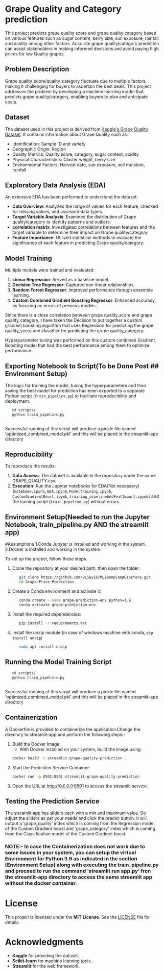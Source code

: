 # Grape Quality and Category prediction

This project predicts grape quality score and grape quality category  based on various features such as sugar content, berry size, sun exposure, rainfall and acidity among other factors. Accurate grape quality/category prediction can assist stakeholders in making informed decisions and avoid paying high prices for low Quality grapes.

## Problem Description

Grape quality_score/quality_category fluctuate due to multiple factors, making it challenging for buyers to ascertain the best deals. This project addresses the problem by developing a machine learning model that predicts grape quality/category, enabling buyers to plan and anticipate costs. 

## Dataset

The dataset used in this project is derived from [Kaggle's Grape Quality Dataset](https://www.kaggle.com/datasets/mrmars1010/grape-quality). It contains information about Grape Quality such as:

- Identification: Sample ID and variety
- Geographic Origin: Region
- Quality Metrics: Quality score, category, sugar content, acidity
- Physical Characteristics: Cluster weight, berry size
- Environmental Factors: Harvest date, sun exposure, soil moisture, rainfall

## Exploratory Data Analysis (EDA)

An extensive EDA has been performed to understand the dataset:

- **Data Overview**: Analyzed the range of values for each feature, checked for missing values, and assessed data types.
- **Target Variable Analysis**: Examined the distribution of Grape quality/category to identify patterns and outliers.
- **correlation matrix**: Investigated correlations between features and the target variable to determine their impact on Grape quality/category.
- **Feature Importance**: Utilized statistical methods to evaluate the significance of each feature in predicting Grape quality/category.

## Model Training

Multiple models were trained and evaluated:

1. **Linear Regression**: Served as a baseline model.
2. **Decision Tree Regressor**: Captured non-linear relationships.
3. **Random Forest Regressor**: Improved performance through ensemble learning.
4. **Custom Combined Gradient Boosting Regressor**: Enhanced accuracy by focusing on errors of previous models.

Since there is a close correlation between grape quality_score and grape quality_category, I have taken the Decision to put together a custom gradient boosting algorithm that uses Regression for predicting the grape quality_score and classifier for predicting the grape quality_category.

Hyperparameter tuning was performed on this custom combined Gradient Boosting model that had the best performance among them to optimize performance.

## Exporting Notebook to Script(To be Done Post ## Environment Setup)

The logic for training the model, tuning the hyperparameters and then saving the best model for prediction has been exported to a separate Python script (`train_pipeline.py`) to facilitate reproducibility and deployment. 

   ```bash
      cd scripts/
      python train_pipeline.py
      
   ```
Successful running of this script will produce a pickle file named 'optimized_combined_model.pkl' and this will be placed in the streamlit-app directory

## Reproducibility

To reproduce the results:

1. **Data Access**: The dataset is available in the repository under the name GRAPE_QUALITY.csv.
2. **Execution**: Run the Jupyter notebooks for EDA(Not necessary)  (`notebook.ipynb`, `EDA.ipynb`, `ModelTraining.ipynb`, `CustomGradientBoost.ipynb`, `training_pipelineAndFeatImport.ipynb`) and  the training script (`train_pipeline.py`) without errors.

## Environment Setup(Needed to run the Jupyter Notebook, train_pipeline.py AND the streamlit app)

#Assumptions
1.Conda Jupyter is installed and working in the system.
2.Docker is installed and working in the system.

To set up the project, follow these steps.

1. Clone the repository at your desired path, then open the folder:
   ```bash
      git clone https://github.com/vijey18/MLZoompCampCapstone.git
      cd Grape-Price-Prediction
   ```
2. Create a Conda environment and activate it:
   ```bash
      conda create --name grape-prediction-env python=3.9
      conda activate grape-prediction-env
   ```
3. Install the required dependencies:
   ```bash
      pip install -r requirements.txt
   ```

4. Install the unzip module (in case of windows machine with conda, ``` pip install unzip ```)
   ```bash
      sudo apt install unzip
   ```

## Running the Model Training Script
   ```bash
      cd scripts/
      python train_pipeline.py
      
   ```
Successful running of this script will produce a pickle file named 'optimized_combined_model.pkl' and this will be placed in the streamlit-app directory
   
## Containerization

A Dockerfile is provided to containerize the application.Change the directory to streamlit-app and perform the following steps:-

1. Build the Docker Image
   - With Docker installed on your system, build the image using:
   ```bash
   docker build -t streamlit-grape-quality-prediction .
   ```
2. Start the Prediction Service Container: 
   ```bash
   docker run -p 8501:8501 streamlit-grape-quality-prediction
   ```
3. Open the URL at http://0.0.0.0:8501 to access the streamlit service.

## Testing the Prediction Service

The streamlit app has sliders each with a min and maximum value. Do adjust the sliders as per your needs and click the predict button.
It will output a 'grape_quality' index which is coming from the Regression model of the Custom Gradient boost and 'grape_category' index
which is coming from the Classification model of the Custom Gradient boost.

### NOTE:- In case the Containerization does not work due to some issues in your system, you can setup the virtual Environment for Python 3.9 as indicated in the section [Environment Setup] along with executing the train_pipeline.py and proceed to run the command 'streamlit run app.py' fron the streamlit-app directory to access the same streamlit app without the docker container.

# License
This project is licensed under the **MIT License**. See the [LICENSE](LICENSE) file for details.

# Acknowledgments
- **Kaggle** for providing the dataset.  
- **Scikit-learn** for machine learning tools.  
- **Streamlit** for the web framework.    

